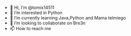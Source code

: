 - 👋 Hi, I’m @tomix14511
- 👀 I’m interested in Python
- 🌱 I’m currently learning Java,Python and Mama telmiego
- 💞️ I’m looking to collaborate on Bre3n
- 📫 How to reach me 

<!---
tomix14511/tomix14511 is a ✨ special ✨ repository because its `README.md` (this file) appears on your GitHub profile.
You can click the Preview link to take a look at your changes.
--->
